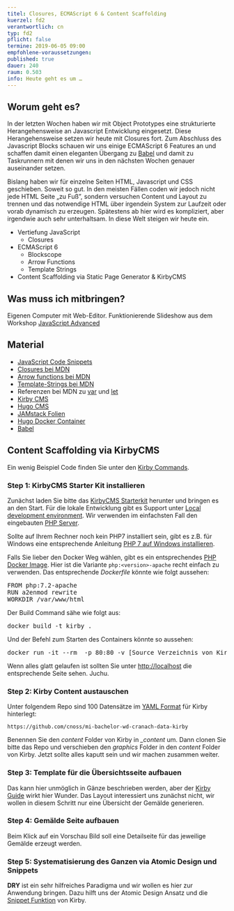 ```yaml
---
titel: Closures, ECMAScript 6 & Content Scaffolding
kuerzel: fd2
verantwortlich: cn
typ: fd2
pflicht: false
termine: 2019-06-05 09:00
empfohlene-voraussetzungen: 
published: true
dauer: 240
raum: 0.503
info: Heute geht es um …
---
```


## Worum geht es?
In der letzten Wochen haben wir mit Object Prototypes eine strukturierte Herangehensweise an Javascript Entwicklung eingesetzt. Diese Herangehensweise setzen wir heute mit Closures fort. Zum Abschluss des Javascript Blocks schauen wir uns einige ECMAScript 6 Features an und schaffen damit einen eleganten Übergang zu [Babel](http://bit.ly/2KqnIEj) und damit zu Taskrunnern mit denen wir uns in den nächsten Wochen genauer auseinander setzen.

Bislang haben wir für einzelne Seiten HTML, Javascript und CSS geschieben. Soweit so gut. In den meisten Fällen coden wir jedoch nicht jede HTML Seite „zu Fuß”, sondern versuchen Content und Layout zu trennen und das notwendige HTML über irgendein System zur Laufzeit oder vorab dynamisch zu erzeugen. Spätestens ab hier wird es kompliziert, aber irgendwie auch sehr unterhaltsam. In diese Welt steigen wir heute ein.

* Vertiefung JavaScript
  * Closures
* ECMAScript 6
  * Blockscope
  * Arrow Functions
  * Template Strings
* Content Scaffolding via Static Page Generator & KirbyCMS


## Was muss ich mitbringen?
Eigenen Computer mit Web-Editor.
Funktionierende Slideshow aus dem Workshop [JavaScript Advanced](/mi-bachelor-webdevelopment/lehrveranstaltungen/fd1-05-10/)

## Material
* [JavaScript Code Snippets](../../material/frontend-development-1/javascript-codesnippets.zip/)
* [Closures bei MDN](https://developer.mozilla.org/en-US/docs/Web/JavaScript/Closures)
* [Arrow functions bei MDN](https://developer.mozilla.org/en-US/docs/Web/JavaScript/Reference/Functions/Arrow_functions)
* [Template-Strings bei MDN](https://developer.mozilla.org/en-US/docs/Web/JavaScript/Reference/Template_literals)
* Referenzen bei MDN zu [var](https://developer.mozilla.org/de/docs/Web/JavaScript/Reference/Statements/var) und [let](https://developer.mozilla.org/de/docs/Web/JavaScript/Reference/Statements/let)
* [Kirby CMS](https://getkirby.com/)
* [Hugo CMS](https://gohugo.io/)
* [JAMstack Folien](../../material/frontend-development-2/jam-stack/)
* [Hugo Docker Container](https://github.com/th-koeln/mi-bachelor-webdevelopment-docker)
* [Babel](https://babeljs.io/)

## Content Scaffolding via KirbyCMS

Ein wenig Beispiel Code finden Sie unter den [Kirby Commands](../../codesnippets/kirby-commands/). 

### Step 1: KirbyCMS Starter Kit installieren

Zunächst laden Sie bitte das [KirbyCMS Starterkit](https://getkirby.com/try) herunter und bringen es an den Start. Für die lokale Entwicklung gibt es Support unter [Local development environment](https://getkirby.com/docs/cookbook/setup/development-environment). Wir verwenden im einfachsten Fall den eingebauten [PHP Server](https://getkirby.com/docs/cookbook/setup/development-environment#php-s-built-in-server). 

Sollte auf Ihrem Rechner noch kein PHP7 installiert sein, gibt es z.B. für Windows eine entsprechende Anleitung [PHP 7 auf Windows installieren](https://www.segal-online.de/php-7-auf-windows-installieren/).

Falls Sie lieber den Docker Weg wählen, gibt es ein entsprechendes [PHP Docker Image](https://hub.docker.com/_/php). Hier ist die Variante `php:<version>-apache` recht einfach zu verwenden. Das entsprechende *Dockerfile* könnte wie folgt aussehen:

<pre>
FROM php:7.2-apache
RUN a2enmod rewrite
WORKDIR /var/www/html
</pre>

Der Build Command sähe wie folgt aus:

<pre>
docker build -t kirby .
</pre>

Und der Befehl zum Starten des Containers könnte so aussehen:

<pre>
docker run -it --rm  -p 80:80 -v [Source Verzeichnis von Kirby]:/var/www/html kirby
</pre>
 
Wenn alles glatt gelaufen ist sollten Sie unter [http://localhost](http://localhost) die entsprechende Seite sehen. Juchu.

### Step 2: Kirby Content austauschen

Unter folgendem Repo sind 100 Datensätze im [YAML Format](https://tttool.readthedocs.io/de/latest/yaml-referenz.html) für Kirby hinterlegt:

`https://github.com/cnoss/mi-bachelor-wd-cranach-data-kirby`

Benennen Sie den *content* Folder von Kirby in *_content* um. Dann clonen Sie bitte das Repo und verschieben den *graphics* Folder in den *content* Folder von Kirby. Jetzt sollte alles kaputt sein und wir machen zusammen weiter.

### Step 3: Template für die Übersichtsseite aufbauen

Das kann hier unmöglich in Gänze beschrieben werden, aber der [Kirby Guide](https://getkirby.com/docs/guide) wirkt hier Wunder. Das Layout interessiert uns zunächst nicht, wir wollen in diesem Schritt nur eine Übersicht der Gemälde generieren.

### Step 4: Gemälde Seite aufbauen

Beim Klick auf ein Vorschau Bild soll eine Detailseite für das jeweilige Gemälde erzeugt werden.

### Step 5: Systematisierung des Ganzen via Atomic Design und Snippets

**DRY** ist ein sehr hilfreiches Paradigma und wir wollen es hier zur Anwendung bringen. Dazu hilft uns der Atomic Design Ansatz und die [Snippet Funktion](https://getkirby.com/docs/guide/templates/snippets) von Kirby.
